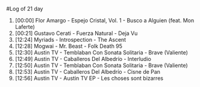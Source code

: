 #Log of 21 day

1. [00:00] Flor Amargo - Espejo Cristal, Vol. 1 - Busco a Alguien (feat. Mon Laferte)
1. [00:21] Gustavo Cerati - Fuerza Natural - Deja Vu
1. [12:24] Myriads - Introspection - The Ascent
1. [12:28] Mogwai - Mr. Beast - Folk Death 95
1. [12:30] Austin TV - Temblaban Con Sonata Solitaria - Brave (Valiente)
1. [12:49] Austin TV - Caballeros Del Albedrío - Interludio
1. [12:50] Austin TV - Temblaban Con Sonata Solitaria - Brave (Valiente)
1. [12:53] Austin TV - Caballeros Del Albedrío - Cisne de Pan
1. [12:56] Austin TV - Austin TV EP - Les choses sont bizarres
